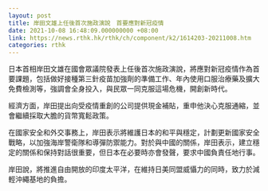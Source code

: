 ```yaml
---
layout: post
title: 岸田文雄上任後首次施政演說　首要應對新冠疫情
date: 2021-10-08 16:48:09.000000000 +08:00
link: https://news.rthk.hk/rthk/ch/component/k2/1614203-20211008.htm
categories: rthk
---
```


日本首相岸田文雄在國會眾議院發表上任後首次施政演說，將應對新冠疫情作為首要課題，包括做好接種第三針疫苗加強劑的準備工作、年內使用口服治療藥及擴大免費檢測等，強調會全身投入，與民眾一同克服這場危機，開創新時代。

經濟方面，岸田提出向受疫情重創的公司提供現金補貼，重申他決心克服通縮，並會繼續採取大膽的貨幣寬鬆政策。

在國家安全和外交事務上，岸田表示將維護日本的和平與穩定，計劃更新國家安全戰略，以加強海岸警衛隊和導彈防禦能力。對於與中國的關係，岸田表示，建立穩定的關係和保持對話很重要，但日本在必要時亦會發聲，要求中國負責任地行事。

岸田說，將推進自由開放的印度太平洋，在維持日美同盟威懾力的同時，致力於減輕沖繩基地的負擔。
